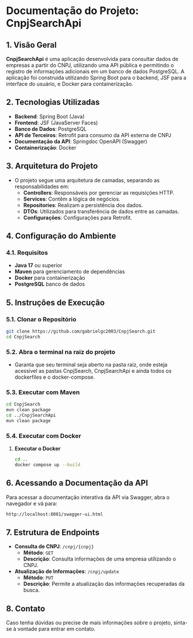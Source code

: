 # Documentação do Projeto: CnpjSearchApi

## 1. Visão Geral

**CnpjSearchApi** é uma aplicação desenvolvida para consultar dados de empresas a partir do CNPJ, utilizando uma API pública e permitindo o registro de informações adicionais em um banco de dados PostgreSQL. A aplicação foi construída utilizando Spring Boot para o backend, JSF para a interface do usuário, e Docker para containerização.

## 2. Tecnologias Utilizadas

- **Backend**: Spring Boot (Java)
- **Frontend**: JSF (JavaServer Faces)
- **Banco de Dados**: PostgreSQL
- **API de Terceiros**: Retrofit para consumo da API externa de CNPJ
- **Documentação da API**: Springdoc OpenAPI (Swagger)
- **Containerização**: Docker

## 3. Arquitetura do Projeto

- O projeto segue uma arquitetura de camadas, separando as responsabilidades em:
    - **Controllers**: Responsáveis por gerenciar as requisições HTTP.
    - **Services**: Contêm a lógica de negócios.
    - **Repositories**: Realizam a persistência dos dados.
    - **DTOs**: Utilizados para transferência de dados entre as camadas.
    - **Configurações**: Configurações para Retrofit.

## 4. Configuração do Ambiente

### 4.1. Requisitos

- **Java 17** ou superior
- **Maven** para gerenciamento de dependências
- **Docker** para containerização
- **PostgreSQL** banco de dados


## 5. Instruções de Execução

### 5.1. Clonar o Repositório

```bash
git clone https://github.com/gabrielgc2003/CnpjSearch.git
cd CnpjSearch
```

### 5.2. Abra o terminal na raiz do projeto
- Garanta que seu terminal seja aberto na pasta raíz, onde esteja acessivel as pastas CnpjSearch, CnpjSearchApi e ainda todos os dockerfiles e o docker-compose.
### 5.3. Executar com Maven

```bash
cd CnpjSearch
mvn clean package
cd ../CnpjSearchApi
mvn clean package
```

### 5.4. Executar com Docker

1. **Executar o Docker**
    
    ```bash
    cd ..
    docker compose up --build    
    ```
   
    

## 6. Acessando a Documentação da API

Para acessar a documentação interativa da API via Swagger, abra o navegador e vá para:

```bash
http://localhost:8081/swagger-ui.html
```

## 7. Estrutura de Endpoints

- **Consulta de CNPJ**: `/cnpj/{cnpj}`
    - **Método**: `GET`
    - **Descrição**: Consulta informações de uma empresa utilizando o CNPJ.
- **Atualização de Informações**: `/cnpj/update`
    - **Método**: `PUT`
    - **Descrição**: Permite a atualização das informações recuperadas da busca.



## 8. Contato

Caso tenha dúvidas ou precise de mais informações sobre o projeto, sinta-se à vontade para entrar em contato.
